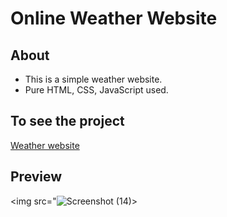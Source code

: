 

# Online Weather Website

## About
 - This is a simple weather website.
 -  Pure HTML, CSS, JavaScript used.
 
 ## To see the project
[Weather website](https://simple-weather-website.netlify.app/)

## Preview

<img src="![Screenshot (14)](https://github.com/Rishi-2607/Web--Development/assets/87025636/ae6c4edb-910a-4ffb-b3df-b9222909ee18)>
